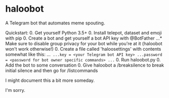# haloobot

A Telegram bot that automates meme spouting.

Quickstart:
0. Get yourself Python 3.5+
0. Install telepot, dataset and emoji with pip
0. Create a bot and get yourself a bot API key with @BotFather
...* Make sure to disable group privacy for your bot while you're at it (haloobot won't work otherwise!)
0. Create a file called 'haloosettings' with contents somewhat like this:
...```
...key = <your Telegram bot API key>
...password = <password for bot owner specific commands>
...```
0. Run haloobot.py
0. Add the bot to some conversation
0. Give haloobot a /breaksilence to break initial silence and then go for /listcommands

I might document this a bit more someday.

I'm sorry.